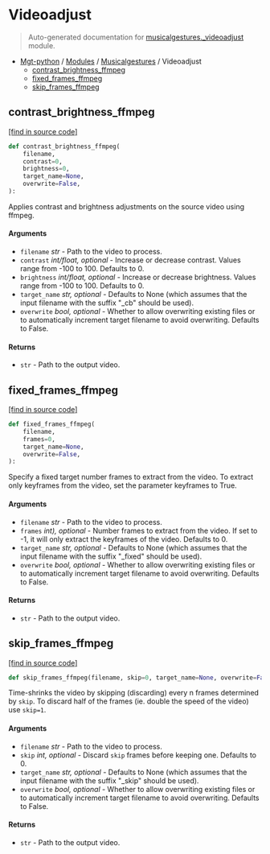 # Videoadjust

> Auto-generated documentation for [musicalgestures._videoadjust](https://github.com/fourMs/MGT-python/blob/master/musicalgestures/_videoadjust.py) module.

- [Mgt-python](../README.md#mgt-python) / [Modules](../MODULES.md#mgt-python-modules) / [Musicalgestures](index.md#musicalgestures) / Videoadjust
    - [contrast_brightness_ffmpeg](#contrast_brightness_ffmpeg)
    - [fixed_frames_ffmpeg](#fixed_frames_ffmpeg)
    - [skip_frames_ffmpeg](#skip_frames_ffmpeg)

## contrast_brightness_ffmpeg

[[find in source code]](https://github.com/fourMs/MGT-python/blob/master/musicalgestures/_videoadjust.py#L8)

```python
def contrast_brightness_ffmpeg(
    filename,
    contrast=0,
    brightness=0,
    target_name=None,
    overwrite=False,
):
```

Applies contrast and brightness adjustments on the source video using ffmpeg.

#### Arguments

- `filename` *str* - Path to the video to process.
- `contrast` *int/float, optional* - Increase or decrease contrast. Values range from -100 to 100. Defaults to 0.
- `brightness` *int/float, optional* - Increase or decrease brightness. Values range from -100 to 100. Defaults to 0.
- `target_name` *str, optional* - Defaults to None (which assumes that the input filename with the suffix "_cb" should be used).
- `overwrite` *bool, optional* - Whether to allow overwriting existing files or to automatically increment target filename to avoid overwriting. Defaults to False.

#### Returns

- `str` - Path to the output video.

## fixed_frames_ffmpeg

[[find in source code]](https://github.com/fourMs/MGT-python/blob/master/musicalgestures/_videoadjust.py#L98)

```python
def fixed_frames_ffmpeg(
    filename,
    frames=0,
    target_name=None,
    overwrite=False,
):
```

Specify a fixed target number frames to extract from the video.
To extract only keyframes from the video, set the parameter keyframes to True.

#### Arguments

- `filename` *str* - Path to the video to process.
- `frames` *int), optional* - Number frames to extract from the video. If set to -1, it will only extract the keyframes of the video. Defaults to 0.
- `target_name` *str, optional* - Defaults to None (which assumes that the input filename with the suffix "_fixed" should be used).
- `overwrite` *bool, optional* - Whether to allow overwriting existing files or to automatically increment target filename to avoid overwriting. Defaults to False.

#### Returns

- `str` - Path to the output video.

## skip_frames_ffmpeg

[[find in source code]](https://github.com/fourMs/MGT-python/blob/master/musicalgestures/_videoadjust.py#L60)

```python
def skip_frames_ffmpeg(filename, skip=0, target_name=None, overwrite=False):
```

Time-shrinks the video by skipping (discarding) every n frames determined by `skip`.
To discard half of the frames (ie. double the speed of the video) use `skip=1`.

#### Arguments

- `filename` *str* - Path to the video to process.
- `skip` *int, optional* - Discard `skip` frames before keeping one. Defaults to 0.
- `target_name` *str, optional* - Defaults to None (which assumes that the input filename with the suffix "_skip" should be used).
- `overwrite` *bool, optional* - Whether to allow overwriting existing files or to automatically increment target filename to avoid overwriting. Defaults to False.

#### Returns

- `str` - Path to the output video.
